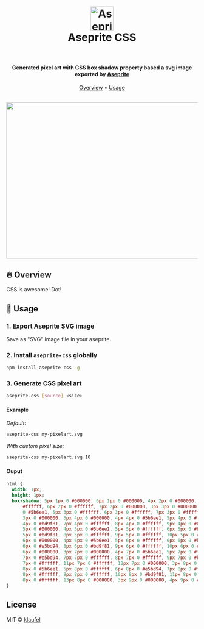 <h1 align="center">
  <img src="https://user-images.githubusercontent.com/1427623/104043023-7d7d8d80-51db-11eb-9b13-bdfd0318af90.png"  alt="Aseprite logo" width="60" height="64">
  <br/>
  Aseprite CSS
  <br/><br/>
</h1>

<h4 align="center">
  Generated pixel art with CSS box shadow property based a svg image exported by <a href="https://www.aseprite.org/">Aseprite</a>
</h4>

<p align="center">
  <a href="#fire-overview">Overview</a> •
  <a href="#rocket-getting-started">Usage</a>
</p>

<p align="center">
  <br/>
  <img src="https://user-images.githubusercontent.com/1427623/104041446-5625c100-51d9-11eb-85e1-349feab1d787.gif" width="656" height="410">
  <br/>
</p>

## :fire: Overview

CSS is awesome! Dot!

## :rocket: Usage

### 1. Export Aseprite SVG image

Save as "SVG" image file in your aseprite.

### 2. Install `aseprite-css` globally

```sh
npm install aseprite-css -g
```

### 3. Generate CSS pixel art

```sh
aseprite-css [source] <size>
```

#### Example

_Default:_

```sh
aseprite-css my-pixelart.svg
```

_With custom pixel size:_

```sh
aseprite-css my-pixelart.svg 10
```

#### Ouput

```css
html {
  width: 1px;
  height: 1px;
  box-shadow: 5px 1px 0 #000000, 6px 1px 0 #000000, 4px 2px 0 #000000, 5px 2px 0
      #ffffff, 6px 2px 0 #ffffff, 7px 2px 0 #000000, 3px 3px 0 #000000, 4px 3px
      0 #5b6ee1, 5px 3px 0 #ffffff, 6px 3px 0 #ffffff, 7px 3px 0 #ffffff, 8px
      3px 0 #000000, 3px 4px 0 #000000, 4px 4px 0 #5b6ee1, 5px 4px 0 #ffffff, 6px
      4px 0 #bd9f81, 7px 4px 0 #ffffff, 8px 4px 0 #ffffff, 9px 4px 0 #000000, 3px
      5px 0 #000000, 4px 5px 0 #5b6ee1, 5px 5px 0 #ffffff, 6px 5px 0 #bd9f81, 7px
      5px 0 #bd9f81, 8px 5px 0 #ffffff, 9px 5px 0 #ffffff, 10px 5px 0 #000000, 3px
      6px 0 #000000, 4px 6px 0 #5b6ee1, 5px 6px 0 #ffffff, 6px 6px 0 #bd9f81, 7px
      6px 0 #e5bd94, 8px 6px 0 #bd9f81, 9px 6px 0 #ffffff, 10px 6px 0 #ffffff, 11px
      6px 0 #000000, 3px 7px 0 #000000, 4px 7px 0 #5b6ee1, 5px 7px 0 #ffffff, 6px
      7px 0 #e5bd94, 7px 7px 0 #ffffff, 8px 7px 0 #ffffff, 9px 7px 0 #bd9f81, 10px
      7px 0 #ffffff, 11px 7px 0 #ffffff, 12px 7px 0 #000000, 3px 8px 0 #000000, 4px
      8px 0 #5b6ee1, 5px 8px 0 #ffffff, 6px 8px 0 #e5bd94, 7px 8px 0 #ffffff, 8px
      8px 0 #ffffff, 9px 8px 0 #ffffff, 10px 8px 0 #bd9f81, 11px 8px 0 #ffffff, 12px
      8px 0 #ffffff, 13px 8px 0 #000000, 3px 9px 0 #000000, 4px 9px 0 #5b6ee1;
}
```

## License

MIT © [klaufel](https://github.com/klaufel)
